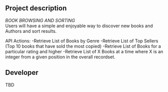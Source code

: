 ## Project description

*BOOK BROWSING AND SORTING*\
Users will have a simple and enjoyable way to discover new books and Authors and sort results.

API Actions:
-Retrieve List of Books by Genre
-Retrieve List of Top Sellers (Top 10 books that have sold the most copied)
-Retrieve List of Books for a particular rating and higher
-Retrieve List of X Books at a time where X is an integer from a given position in the overall recordset.


## Developer
TBD
